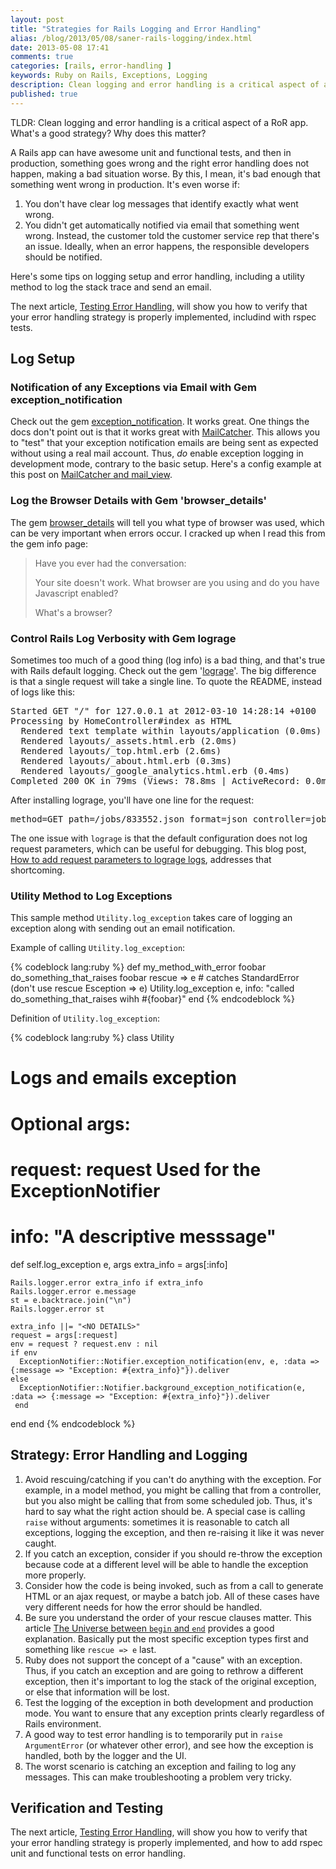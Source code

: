 ```yaml
---
layout: post
title: "Strategies for Rails Logging and Error Handling"
alias: /blog/2013/05/08/saner-rails-logging/index.html
date: 2013-05-08 17:41
comments: true
categories: [rails, error-handling ] 
keywords: Ruby on Rails, Exceptions, Logging
description: Clean logging and error handling is a critical aspect of a RoR app. 
published: true
---
```


<p>
TLDR: Clean logging and error handling is a critical aspect of a RoR app.
What's a good strategy? Why does this matter?
</p>
<p>
A Rails app can have awesome unit and functional tests, and then in production,
something goes wrong and the right error handling does not happen, making
a bad situation worse. By this, I mean, it's bad enough that something went
wrong in production. It's even worse if:
</p><ol>
<li>You don't have clear log messages that identify exactly what went wrong.
</li>
<li>You didn't get automatically notified via email that something went wrong.
   Instead, the customer told the customer service rep that there's an issue.
   Ideally, when an error happens, the responsible developers should be
   notified.
</li>
</ol>


<p>
Here's some tips on logging setup and error handling, including a utility
method to log the stack trace and send an email.
</p>
<p>
The next article,
<a href="http://www.railsonmaui.com/blog/2013/05/11/testing-error-handling/">Testing Error Handling</a>, will show you how to verify that your error handling strategy
is properly implemented, includind with rspec tests.
</p>


<!-- more -->


<div id="outline-container-1" class="outline-2">
<h2 id="sec-1">Log Setup</h2>
<div class="outline-text-2" id="text-1">


</div>

<div id="outline-container-1-1" class="outline-3">
<h3 id="sec-1-1">Notification of any Exceptions via Email with Gem exception_notification</h3>
<div class="outline-text-3" id="text-1-1">

<p>Check out the gem <a href="http://smartinez87.github.io/exception_notification/">exception_notification</a>. It works great. One things the docs
don't point out is that it works great with <a href="http://mailcatcher.me/">MailCatcher</a>. This allows you to
"test" that your exception notification emails are being sent as expected
without using a real mail account. Thus, <i>do</i> enable exception logging in
development mode, contrary to the basic setup. Here's a config example at this
post on <a href="http://www.mikeperham.com/2012/12/09/12-gems-of-christmas-4-mailcatcher-and-mail_view/">MailCatcher and mail_view</a>.
</p>
</div>

</div>

<div id="outline-container-1-2" class="outline-3">
<h3 id="sec-1-2">Log the Browser Details with Gem 'browser_details'</h3>
<div class="outline-text-3" id="text-1-2">

<p>The gem <a href="https://github.com/gshutler/browser_details">browser_details</a> will tell you what type of browser was used, which
can be very important when errors occur. I cracked up when I read this from the
gem info page: 
</p><blockquote>

<p>Have you ever had the conversation:
</p>
<p>
Your site doesn't work.
What browser are you using and do you have Javascript enabled?
</p>
<p>
What's a browser?
</p>
</blockquote>



</div>

</div>

<div id="outline-container-1-3" class="outline-3">
<h3 id="sec-1-3">Control Rails Log Verbosity with Gem lograge</h3>
<div class="outline-text-3" id="text-1-3">

<p>Sometimes too much of a good thing (log info) is a bad thing, and that's true
with Rails default logging. Check out the gem '<a href="https://github.com/roidrage/lograge">lograge</a>'. The big difference is
that a single request will take a single line. To quote the README, instead of
logs like this:
</p>


<pre class="example">Started GET "/" for 127.0.0.1 at 2012-03-10 14:28:14 +0100
Processing by HomeController#index as HTML
  Rendered text template within layouts/application (0.0ms)
  Rendered layouts/_assets.html.erb (2.0ms)
  Rendered layouts/_top.html.erb (2.6ms)
  Rendered layouts/_about.html.erb (0.3ms)
  Rendered layouts/_google_analytics.html.erb (0.4ms)
Completed 200 OK in 79ms (Views: 78.8ms | ActiveRecord: 0.0ms)
</pre>


<p>
After installing lograge, you'll have one line for the request:
</p>


<pre class="example">method=GET path=/jobs/833552.json format=json controller=jobs action=show status=200 duration=58.33 view=40.43 db=15.26
</pre>


<p>
The one issue with <code>lograge</code> is that the default configuration does not log
request parameters, which can be useful for debugging. This blog post, <a href="http://ionrails.com/2013/03/26/how-to-add-the-request-parameters-along-with-full-url-request-in-lograge-outputted-files/">How to add request parameters to lograge logs</a>, addresses that shortcoming.
</p>
</div>

</div>

<div id="outline-container-1-4" class="outline-3">
<h3 id="sec-1-4">Utility Method to Log Exceptions</h3>
<div class="outline-text-3" id="text-1-4">

<p>This sample method <code>Utility.log_exception</code> takes care of logging an exception along with sending out an
email notification.
</p>
<p>
Example of calling <code>Utility.log_exception</code>:
</p>


{% codeblock lang:ruby %}
def my_method_with_error foobar
  do_something_that_raises foobar
rescue => e # catches StandardError (don't use rescue Esception => e)
  Utility.log_exception e, info: "called do_something_that_raises wihh #{foobar}"
end
{% endcodeblock %}

<p>
Definition of <code>Utility.log_exception</code>:
</p>


{% codeblock lang:ruby %}
class Utility
  # Logs and emails exception
  # Optional args:
  # request: request Used for the ExceptionNotifier
  # info: "A descriptive messsage"
  def self.log_exception e, args
    extra_info = args[:info]

    Rails.logger.error extra_info if extra_info
    Rails.logger.error e.message
    st = e.backtrace.join("\n")
    Rails.logger.error st

    extra_info ||= "<NO DETAILS>"
    request = args[:request]
    env = request ? request.env : nil
    if env
      ExceptionNotifier::Notifier.exception_notification(env, e, :data => {:message => "Exception: #{extra_info}"}).deliver
    else
      ExceptionNotifier::Notifier.background_exception_notification(e, :data => {:message => "Exception: #{extra_info}"}).deliver
     end
  end
end
{% endcodeblock %}

</div>
</div>

</div>

<div id="outline-container-2" class="outline-2">
<h2 id="sec-2">Strategy: Error Handling and Logging</h2>
<div class="outline-text-2" id="text-2">

<ol>
<li>Avoid rescuing/catching if you can't do anything with the exception. For
   example, in a model method, you might be calling that from a controller, but
   you also might be calling that from some scheduled job. Thus, it's hard to
   say what the right action should be. A special case is calling <code>raise</code> without
   arguments: sometimes it is reasonable to catch all exceptions, logging the
   exception, and then re-raising it like it was never caught.
</li>
<li>If you catch an exception, consider if you should re-throw the exception
   because code at a different level will be able to handle the exception more
   properly.
</li>
<li>Consider how the code is being invoked, such as from a call to generate
   HTML or an ajax request, or maybe a batch job. All of these cases have very
   different needs for how the error should be handled.
</li>
<li>Be sure you understand the order of your rescue clauses matter. This article
   <a href="http://blog.rubybestpractices.com/posts/rklemme/003-The_Universe_between_begin_and_end.html">The Universe between <code>begin</code> and <code>end</code></a> provides a good explanation.
   Basically put the most specific exception types first and something like
   <code>rescue =&gt; e</code> last.
</li>
<li>Ruby does not support the concept of a "cause" with an exception. Thus, if
   you catch an exception and are going to rethrow a different exception, then
   it's important to log the stack of the original exception, or else that
   information will be lost.
</li>
<li>Test the logging of the exception in both development and production mode.
   You want to ensure that any exception prints clearly regardless of Rails
   environment.
</li>
<li>A good way to test error handling is to temporarily put in <code>raise    ArgumentError</code> (or whatever other error), and see how the exception is
   handled, both by the logger and the UI.
</li>
<li>The worst scenario is catching an exception and failing to log any messages.
   This can make troubleshooting a problem very tricky.
</li>
</ol>


</div>

</div>

<div id="outline-container-3" class="outline-2">
<h2 id="sec-3">Verification and Testing</h2>
<div class="outline-text-2" id="text-3">

<p>The next article,
<a href="http://www.railsonmaui.com/blog/2013/05/11/testing-error-handling/">Testing Error Handling</a>, will show you how to verify that your error handling strategy
is properly implemented, and how to add rspec unit and functional tests on error
handling.
</p>
</div>
</div>

